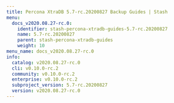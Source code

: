 ```yaml
---
title: Percona XtraDB 5.7-rc.20200827 Backup Guides | Stash
menu:
  docs_v2020.08.27-rc.0:
    identifier: stash-percona-xtradb-guides-5.7-rc.20200827
    name: 5.7-rc.20200827
    parent: stash-percona-xtradb-guides
    weight: 10
menu_name: docs_v2020.08.27-rc.0
info:
  catalog: v2020.08.27-rc.0
  cli: v0.10.0-rc.2
  community: v0.10.0-rc.2
  enterprise: v0.10.0-rc.2
  subproject_version: 5.7-rc.20200827
  version: v2020.08.27-rc.0
---
```


